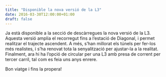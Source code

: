 ```yaml
---
title: "Disponible la nova versió de la L3"
date: 2016-03-30T12:00:00+01:00
draft: false
---
```

Ja està disponible a la secció de descàrregues la nova versió de la L3. Aquesta versió amplia el recorregut fins a l’estació de Diagonal, i permet realitzar el trajecte ascendent. A més, s’han millorat els túnels per fer-los més realistes, i s’ha renovat tota la senyalització per ajustar-la a la realitat. Finalment, ara hi ha l’opció de circular per una L3 amb presa de corrent per tercer carril, tal com es feia uns anys enrere.

Bon viatge i fins la propera!
